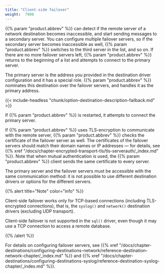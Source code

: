 ```yaml
---
title: "Client-side failover"
weight:  7900
---
```

<!-- DISCLAIMER: This file is based on the syslog-ng Open Source Edition documentation https://github.com/balabit/syslog-ng-ose-guides/commit/2f4a52ee61d1ea9ad27cb4f3168b95408fddfdf2 and is used under the terms of The syslog-ng Open Source Edition Documentation License. The file has been modified by Axoflow. -->

{{% param "product.abbrev" %}} can detect if the remote server of a network destination becomes inaccessible, and start sending messages to a secondary server. You can configure multiple failover servers, so if the secondary server becomes inaccessible as well, {{% param "product.abbrev" %}} switches to the third server in the list, and so on. If there are no more failover servers left, {{% param "product.abbrev" %}} returns to the beginning of a list and attempts to connect to the primary server.

The primary server is the address you provided in the destination driver configuration and it has a special role. {{% param "product.abbrev" %}} nominates this destination over the failover servers, and handles it as the primary address.

{{< include-headless "chunk/option-destination-description-failback.md" >}}

If {{% param "product.abbrev" %}} is restarted, it attempts to connect the primary server.

If {{% param "product.abbrev" %}} uses TLS-encryption to communicate with the remote server, {{% param "product.abbrev" %}} checks the certificate of the failover server as well. The certificates of the failover servers should match their domain names or IP addresses — for details, see {{% xref "/docs/chapter-encrypted-transport-tls/tls-serverauth/_index.md" %}}. Note that when mutual authentication is used, the {{% param "product.abbrev" %}} client sends the same certificate to every server.

The primary server and the failover servers must be accessible with the same communication method: it is not possible to use different destination drivers or options for the different servers.

{{% alert title="Note" color="info" %}}

Client-side failover works only for TCP-based connections (including TLS-encrypted connections), that is, the `syslog()` and `network()` destination drivers (excluding UDP transport).

Client-side failover is not supported in the `sql()` driver, even though it may use a TCP connection to access a remote database.

{{% /alert %}}

For details on configuring failover servers, see {{% xref "/docs/chapter-destinations/configuring-destinations-network/reference-destination-network-chapter/_index.md" %}} and {{% xref "/docs/chapter-destinations/configuring-destinations-syslog/reference-destination-syslog-chapter/_index.md" %}}.
